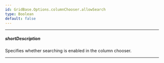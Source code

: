 ```yaml
---
id: GridBase.Options.columnChooser.allowSearch
type: Boolean
default: false
---
```

---
##### shortDescription
Specifies whether searching is enabled in the column chooser.

---
